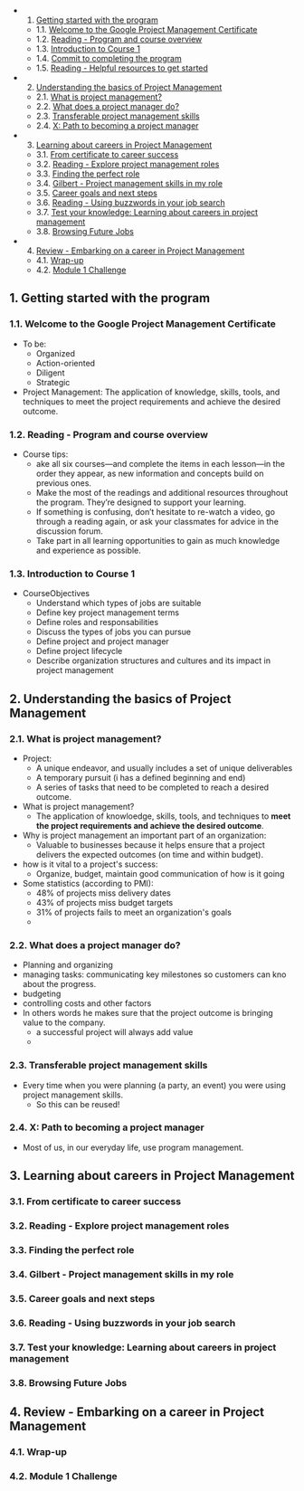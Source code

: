 <!-- vscode-markdown-toc -->
* 1. [Getting started with the program](#Gettingstartedwiththeprogram)
	* 1.1. [Welcome to the Google Project Management Certificate](#WelcometotheGoogleProjectManagementCertificate)
	* 1.2. [Reading - Program and course overview](#Reading-Programandcourseoverview)
	* 1.3. [Introduction to Course 1](#IntroductiontoCourse1)
	* 1.4. [Commit to completing the program](#Committocompletingtheprogram)
	* 1.5. [Reading - Helpful resources to get started](#Reading-Helpfulresourcestogetstarted)
* 2. [Understanding the basics of Project Management](#UnderstandingthebasicsofProjectManagement)
	* 2.1. [What is project management?](#Whatisprojectmanagement)
	* 2.2. [What does a project manager do?](#Whatdoesaprojectmanagerdo)
	* 2.3. [Transferable project management skills](#Transferableprojectmanagementskills)
	* 2.4. [X: Path to becoming a project manager](#X:Pathtobecomingaprojectmanager)
* 3. [Learning about careers in Project Management](#LearningaboutcareersinProjectManagement)
	* 3.1. [From certificate to career success](#Fromcertificatetocareersuccess)
	* 3.2. [Reading - Explore project management roles](#Reading-Exploreprojectmanagementroles)
	* 3.3. [Finding the perfect role](#Findingtheperfectrole)
	* 3.4. [Gilbert - Project management skills in my role](#Gilbert-Projectmanagementskillsinmyrole)
	* 3.5. [Career goals and next steps](#Careergoalsandnextsteps)
	* 3.6. [Reading - Using buzzwords in your job search](#Reading-Usingbuzzwordsinyourjobsearch)
	* 3.7. [Test your knowledge: Learning about careers in project management](#Testyourknowledge:Learningaboutcareersinprojectmanagement)
	* 3.8. [Browsing Future Jobs](#BrowsingFutureJobs)
* 4. [Review - Embarking on a career in Project Management](#Review-EmbarkingonacareerinProjectManagement)
	* 4.1. [Wrap-up](#Wrap-up)
	* 4.2. [Module 1 Challenge](#Module1Challenge)

<!-- vscode-markdown-toc-config
	numbering=true
	autoSave=true
	/vscode-markdown-toc-config -->
<!-- /vscode-markdown-toc -->

##  1. <a name='Gettingstartedwiththeprogram'></a>Getting started with the program

###  1.1. <a name='WelcometotheGoogleProjectManagementCertificate'></a>Welcome to the Google Project Management Certificate
- To be:
  - Organized
  - Action-oriented
  - Diligent
  - Strategic
- Project Management: The application of knowledge, skills, tools, and techniques to meet the project requirements and achieve the desired outcome.

###  1.2. <a name='Reading-Programandcourseoverview'></a>Reading - Program and course overview
- Course tips:
    - ake all six courses—and complete the items in each lesson—in the order they appear, as new information and concepts build on previous ones. 
    - Make the most of the readings and additional resources throughout the program. They’re designed to support your learning. 
    - If something is confusing, don’t hesitate to re-watch a video, go through a reading again, or ask your classmates for advice in the discussion forum. 
    - Take part in all learning opportunities to gain as much knowledge and experience as possible. 

###  1.3. <a name='IntroductiontoCourse1'></a>Introduction to Course 1
- CourseObjectives
  - Understand which types of jobs are suitable 
  - Define key project management terms
  - Define roles and responsabilities
  - Discuss the types of jobs you can pursue
  - Define project and project manager
  - Define project lifecycle
  - Describe organization structures and cultures and its impact in project management

##  2. <a name='UnderstandingthebasicsofProjectManagement'></a>Understanding the basics of Project Management 

###  2.1. <a name='Whatisprojectmanagement'></a>What is project management?
- Project: 
  - A unique endeavor, and usually includes a set of unique deliverables
  - A temporary pursuit (i has a defined beginning and end)
  - A series of tasks that need to be completed to reach a desired outcome.
- What is project management?
  - The application of knowloedge, skills, tools, and techniques to **meet the project requirements and achieve the desired outcome**.  
- Why is project management an important part of an organization:
  - Valuable to businesses because it helps ensure that a project delivers the expected outcomes (on time and within budget).
- how is it vital to a project's success:
  - Organize, budget, maintain good communication of how is it going
- Some statistics (according to PMI):
  - 48% of projects miss delivery dates
  - 43% of projects miss budget targets
  - 31% of projects fails to meet an organization's goals   
  - 
###  2.2. <a name='Whatdoesaprojectmanagerdo'></a>What does a project manager do?
- Planning and organizing
- managing tasks: communicating key milestones so customers can kno about the progress.
- budgeting
- controlling costs and other factors
- In others words he makes sure that the project outcome is bringing value to the company.
  - a successful project will always add value
  - 
###  2.3. <a name='Transferableprojectmanagementskills'></a>Transferable project management skills
- Every time when you were planning (a party, an event) you were using project management skills.
  - So this can be reused!

###  2.4. <a name='X:Pathtobecomingaprojectmanager'></a>X: Path to becoming a project manager
- Most of us, in our everyday life, use program management.

##  3. <a name='LearningaboutcareersinProjectManagement'></a>Learning about careers in Project Management

###  3.1. <a name='Fromcertificatetocareersuccess'></a>From certificate to career success

###  3.2. <a name='Reading-Exploreprojectmanagementroles'></a>Reading - Explore project management roles

###  3.3. <a name='Findingtheperfectrole'></a>Finding the perfect role

###  3.4. <a name='Gilbert-Projectmanagementskillsinmyrole'></a>Gilbert - Project management skills in my role

###  3.5. <a name='Careergoalsandnextsteps'></a>Career goals and next steps

###  3.6. <a name='Reading-Usingbuzzwordsinyourjobsearch'></a>Reading - Using buzzwords in your job search

###  3.7. <a name='Testyourknowledge:Learningaboutcareersinprojectmanagement'></a>Test your knowledge: Learning about careers in project management

###  3.8. <a name='BrowsingFutureJobs'></a>Browsing Future Jobs

##  4. <a name='Review-EmbarkingonacareerinProjectManagement'></a>Review - Embarking on a career in Project Management

###  4.1. <a name='Wrap-up'></a>Wrap-up

###  4.2. <a name='Module1Challenge'></a>Module 1 Challenge


